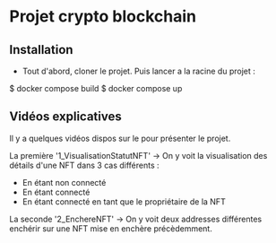 # Projet crypto blockchain

## Installation 

- Tout d'abord, cloner le projet. Puis lancer a la racine du projet :

$ docker compose build
$ docker compose up

## Vidéos explicatives

Il y a quelques vidéos dispos sur le pour présenter le projet.

La première '1_VisualisationStatutNFT' -> On y voit la visualisation des détails d'une NFT dans 3 cas différents :
- En étant non connecté
- En étant connecté
- En étant connecté en tant que le propriétaire de la NFT

La seconde '2_EnchereNFT' -> On y voit deux addresses différentes enchérir sur une NFT mise en enchère précèdemment.


